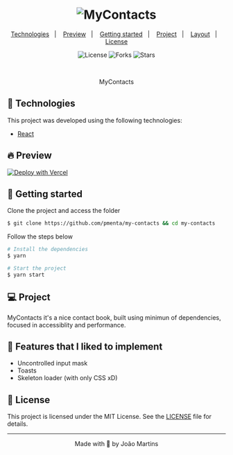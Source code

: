 <h1 align="center">
    <img alt="MyContacts" title="MyContacts" src="/public/desktop-behavior.png" />
</h1>

<p align="center">
  <a href="#technologies">Technologies</a>&nbsp;&nbsp;&nbsp;|&nbsp;&nbsp;&nbsp;
  <a href="#-preview">Preview</a>&nbsp;&nbsp;&nbsp;|&nbsp;&nbsp;&nbsp;
  <a href="#-layout">Getting started</a>&nbsp;&nbsp;&nbsp;|&nbsp;&nbsp;&nbsp;
  <a href="#-project">Project</a>&nbsp;&nbsp;&nbsp;|&nbsp;&nbsp;&nbsp;
  <a href="#-layout">Layout</a>&nbsp;&nbsp;&nbsp;|&nbsp;&nbsp;&nbsp;
  <a href="#-license">License</a>
</p>

<p align="center">
  <img  src="https://img.shields.io/static/v1?label=license&message=MIT&color=5965E0&labelColor=121214" alt="License">
  
  <img src="https://img.shields.io/github/forks/pmenta/my-contacts?label=forks&message=MIT&color=5965E0&labelColor=121214" alt="Forks">     

  <img src="https://img.shields.io/github/stars/pmenta/my-contacts?label=stars&message=MIT&color=5965E0&labelColor=121214" alt="Stars">
</p>

<br>

<p align="center">
  MyContacts
</p>

## 🧪 Technologies

This project was developed using the following technologies:

- [React](https://reactjs.org)

## 🔥 Preview

[![Deploy with Vercel](https://vercel.com/button)](https://my-contacts-sandy.vercel.app/)

## 🚀 Getting started

Clone the project and access the folder

```bash
$ git clone https://github.com/pmenta/my-contacts && cd my-contacts
```

Follow the steps below
```bash
# Install the dependencies
$ yarn

# Start the project
$ yarn start
```

## 💻 Project

MyContacts it's a nice contact book, built using minimun of dependencies, focused in accessiblity and performance. 

## 🔖 Features that I liked to implement 

- Uncontrolled input mask
- Toasts
- Skeleton loader (with only CSS xD)

## 📝 License

This project is licensed under the MIT License. See the [LICENSE](LICENSE.md) file for details.


---

<p align="center">Made with 💜 by João Martins</p>
